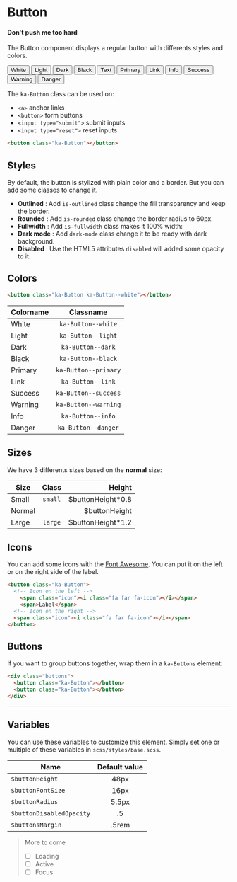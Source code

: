 # Button
#### Don't push me too hard
The Button component displays a regular button with differents styles and colors.

<div class="demo-block">
  <div class="ka-Buttons"> 
    <button class="ka-Button ka-Button--white">White</button>
    <button class="ka-Button ka-Button--light">Light</button> 
    <button class="ka-Button ka-Button--dark"> Dark</button>
    <button class="ka-Button ka-Button--black">Black</button>
    <button class="ka-Button ka-Button--text">Text</button>
    <button class="ka-Button ka-Button--primary">Primary</button>
    <button class="ka-Button ka-Button--link">Link</button> 
    <button class="ka-Button ka-Button--info">Info</button> 
    <button class="ka-Button ka-Button--success">Success</button> 
    <button class="ka-Button ka-Button--warning">Warning</button> 
    <button class="ka-Button ka-Button--danger">Danger</button>
  </div>
</div>

The `ka-Button` class can be used on:

- `<a>` anchor links
- `<button>` form buttons
- `<input type="submit">` submit inputs
- `<input type="reset">` reset inputs

```html
<button class="ka-Button"></button>
```
Styles
------
By default, the button is stylized with plain color and a border. But you can add some classes to change it.

- **Outlined** :
Add `is-outlined` class change the fill transparency and keep the border.
-  **Rounded** :
Add `is-rounded` class change the border radius to 60px.
- **Fullwidth** :
Add `is-fullwidth` class makes it 100% width:
- **Dark mode** :
Add `dark-mode` class change it to be ready with dark background. 
- **Disabled** :
Use the HTML5 attributes `disabled` will added some opacity to it.


Colors
-------

```html
<button class="ka-Button ka-Button--white"></button>
```

| Colorname | Classname |
|:-------------|:----------:|
|   White   | `ka-Button--white` |
|   Light   | `ka-Button--light` |
|   Dark   | `ka-Button--dark` |
|   Black   | `ka-Button--black` |
|  Primary   | `ka-Button--primary` |
|   Link   | `ka-Button--link` |
|   Success   | `ka-Button--success` |
|  Warning  | `ka-Button--warning` |
|   Info   | `ka-Button--info` |
|   Danger   | `ka-Button--danger` |

Sizes
------
We have 3 differents sizes based on the **normal** size:

| Size        | Class  | Height  |
| ------------- |:-------------:| -----:|
| Small      | `small` | $buttonHeight\*0.8 |
| Normal   |   |   $buttonHeight  |
| Large | `large`  |   $buttonHeight\*1.2  |

Icons
------
You can add some icons with the [Font Awesome](https://fontawesome.com/icons). You can put it on the left or on the right side of the label.

```html
<button class="ka-Button">
  <!-- Icon on the left -->
    <span class="icon"><i class="fa far fa-icon"></i></span>
    <span>Label</span>
  <!-- Icon on the right -->
  <span class="icon"><i class="fa far fa-icon"></i></span>
</button>
```

Buttons
--------
If you want to group buttons together, wrap them in a `ka-Buttons` element:
```html
<div class="buttons">
  <button class="ka-Button"></button>
  <button class="ka-Button"></button>
</div>
```

***
Variables
------
You can use these variables to customize this element. Simply set one or multiple of these variables in `scss/styles/base.scss`.

| Name  | Default value |
| ------- |:-----------:|
|`$buttonHeight`| 48px |
|`$buttonFontSize`| 16px |
|`$buttonRadius`| 5.5px |
|`$buttonDisabledOpacity`| .5 |
|`$buttonsMargin`| .5rem |

> More to come
> - [ ] Loading
> - [ ] Active
> - [ ] Focus
